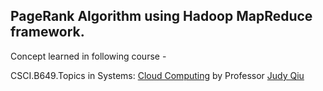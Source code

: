 ## PageRank Algorithm using Hadoop MapReduce framework.

Concept learned in following course - 

CSCI.B649.Topics in Systems: [Cloud Computing](https://www.soic.indiana.edu/graduate/courses/index.html?number=B649&department=CSCI) by Professor [Judy Qiu](http://www.cs.indiana.edu/~xqiu/)
